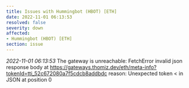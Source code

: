 ```yaml
---
title: Issues with Hummingbot (HBOT) [ETH]
date: 2022-11-01 06:13:53
resolved: false
severity: down
affected:
- Hummingbot (HBOT) [ETH]
section: issue
---
```


*2022-11-01 06:13:53* The gateway is unreachable: FetchError invalid json response body at https://gateways.thomiz.dev/eth/meta-info?tokenId=tti_52c672080a7f5cdcb8addbdc reason: Unexpected token < in JSON at position 0
